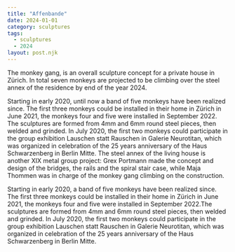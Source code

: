 ```yaml
---
title: "Affenbande"
date: 2024-01-01
category: sculptures
tags:
  - sculptures
  - 2024
layout: post.njk
---
```


The monkey gang, is an overall sculpture concept for a private house in Zürich. In total
seven monkeys are projected to be climbing over the steel annex of the residence by end 
of the year 2024. 

Starting in early 2020, until now a band of five monkeys have been realized since. 
The first three monkeys could be installed in their home in Zürich in June 2021, the monkeys 
four and five were installed in September 2022.
The sculptures are formed from 4mm and 6mm round steel pieces, then welded and grinded.
In July 2020, the first two monkeys could participate in the  group exhibition Lauschen
statt Rauschen in Galerie Neurotitan, which was organized in celebration of the 25 years
anniversary of the Haus Schwarzenberg in Berlin Mitte. 
The steel annex of the living house is another XIX metal group project:
Grex Portmann made the concept and design of the bridges, the rails and the spiral stair case, 
while Maja Thommen was in charge of the monkey gang climbing on the construction.

Starting in early 2020, a band of five monkeys have been realized since. The first three monkeys could be installed in their home in Zürich in June 2021, the monkeys four and five were installed in September 2022.The sculptures are formed from 4mm and 6mm round steel pieces, then welded and grinded.
In July 2020, the first two monkeys could participate in the  group exhibition Lauschen
statt Rauschen in Galerie Neurotitan, which was organized in celebration of the 25 years
anniversary of the Haus Schwarzenberg in Berlin Mitte.

<!-- Images to be added -->


<!-- 
Source: TYPO3 page UID 1073
Category: sculptural work
-->
